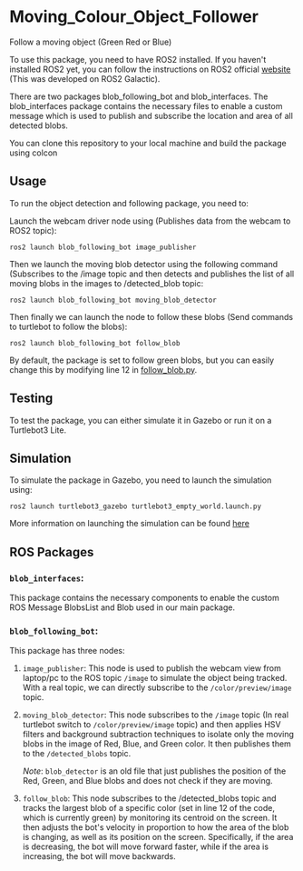 # Moving_Colour_Object_Follower
Follow a moving object (Green Red or Blue)

To use this package, you need to have ROS2 installed. If you haven't installed ROS2 yet, you can follow the instructions on ROS2 official [website](https://docs.ros.org/en/galactic/Installation.html) (This was developed on ROS2 Galactic).

There are two packages blob_following_bot and blob_interfaces. The blob_interfaces package contains the necessary files to enable a custom message which is used to publish and subscribe the location and area of all detected blobs. 

You can clone this repository to your local machine and build the package using colcon

## Usage

To run the object detection and following package, you need to:

Launch the webcam driver node using (Publishes data from the webcam to ROS2 topic):

```
ros2 launch blob_following_bot image_publisher
```

Then we launch the moving blob detector using the following command (Subscribes to the /image topic and then detects and publishes the list of all moving blobs in the images to /detected_blob topic:
```
ros2 launch blob_following_bot moving_blob_detector
```

Then finally we can launch the node to follow these blobs (Send  commands to turtlebot to follow the blobs):
```
ros2 launch blob_following_bot follow_blob
```

By default, the package is set to follow green blobs, but you can easily change this by modifying line 12 in [follow_blob.py](https://github.com/AmzArch/Moving_Colour_Object_Follower/blob/main/src/blob_following_bot/blob_following_bot/follow_blob.py).


## Testing
To test the package, you can either simulate it in Gazebo or run it on a Turtlebot3 Lite.

## Simulation
To simulate the package in Gazebo, you need to launch the simulation using:
```
ros2 launch turtlebot3_gazebo turtlebot3_empty_world.launch.py
```

More information on launching the simulation can be found [here](https://ubuntu.com/blog/simulate-the-turtlebot3)


## ROS Packages

### `blob_interfaces`: 
This package contains the necessary components to enable the custom ROS Message BlobsList and Blob used in our main package.

### `blob_following_bot`:
This package has three nodes:

1. `image_publisher`: This node is used to publish the webcam view from laptop/pc to the ROS topic `/image` to simulate the object being tracked. With a real topic, we can directly subscribe to the `/color/preview/image` topic.

2. `moving_blob_detector`: This node subscribes to the `/image` topic (In real turtlebot switch to `/color/preview/image` topic) and then applies HSV filters and background subtraction techniques to isolate only the moving blobs in the image of Red, Blue, and Green color. It then publishes them to the `/detected_blobs` topic.

    *Note*: `blob_detector` is an old file that just publishes the position of the Red, Green, and Blue blobs and does not check if they are moving.

3. `follow_blob`: This node subscribes to the /detected_blobs topic and tracks the largest blob of a specific color (set in line 12 of the code, which is currently green) by monitoring its centroid on the screen. It then adjusts the bot's velocity in proportion to how the area of the blob is changing, as well as its position on the screen. Specifically, if the area is decreasing, the bot will move forward faster, while if the area is increasing, the bot will move backwards.
